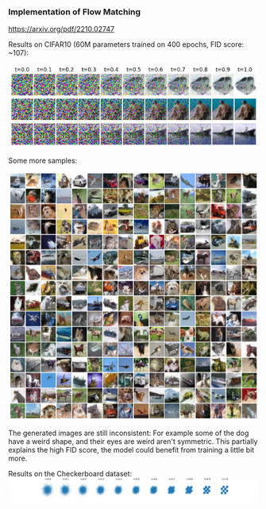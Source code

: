 ### Implementation of Flow Matching

https://arxiv.org/pdf/2210.02747

Results on CIFAR10 (60M parameters trained on 400 epochs, FID score: ~107):

![cifar10_paths](misc/Fig6_sample_paths_cifar10.png)


Some more samples:

![cifar10_samples](misc/cifar10_samples.png)

The generated images are still inconsistent: For example some of the dog have a weird shape, and their eyes are weird aren't symmetric. This partially explains the high FID score, the model could benefit from training a little bit more.


Results on the Checkerboard dataset:
![checkerboard_samples](misc/Fig4_sample_paths_checkerboard.png)